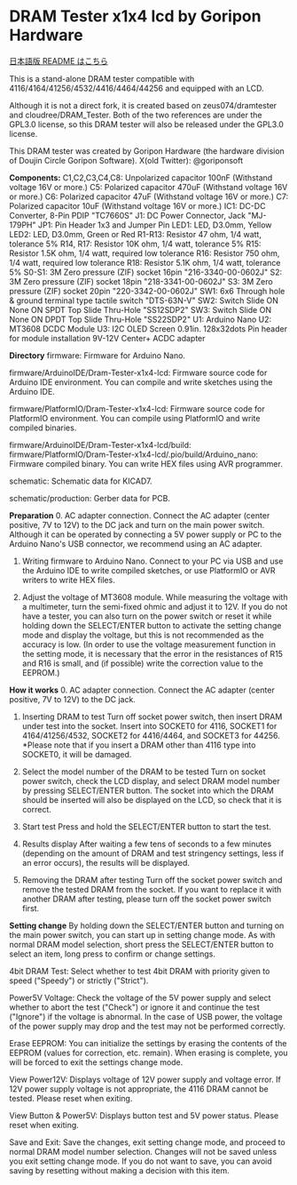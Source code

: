 # DRAM Tester x1x4 lcd by Goripon Hardware
[日本語版 README はこちら](https://github.com/goriponsoft/Dram-Tester-x1x4-lcd/blob/main/README-ja.md)

 This is a stand-alone DRAM tester compatible with 4116/4164/41256/4532/4416/4464/44256 and equipped with an LCD.

 Although it is not a direct fork, it is created based on zeus074/dramtester and cloudree/DRAM_Tester.
 Both of the two references are under the GPL3.0 license, so this DRAM tester will also be released under the GPL3.0 license.

 This DRAM tester was created by Goripon Hardware (the hardware division of Doujin Circle Goripon Software).
 X(old Twitter): @goriponsoft

**Components:**
C1,C2,C3,C4,C8: Unpolarized capacitor 100nF (Withstand voltage 16V or more.)
C5: Polarized capacitor 470uF (Withstand voltage 16V or more.)
C6: Polarized capacitor 47uF (Withstand voltage 16V or more.)
C7: Polarized capacitor 10uF (Withstand voltage 16V or more.)
IC1: DC-DC Converter, 8-Pin PDIP "TC7660S"
J1: DC Power Connector, Jack "MJ-179PH"
JP1: Pin Header 1x3 and Jumper Pin
LED1: LED, D3.0mm, Yellow
LED2: LED, D3.0mm, Green or Red
R1-R13: Resistor 47 ohm, 1/4 watt, tolerance 5%
R14, R17: Resistor 10K ohm, 1/4 watt, tolerance 5%
R15: Resistor 1.5K ohm, 1/4 watt, required low tolerance
R16: Resistor 750 ohm, 1/4 watt, required low tolerance
R18: Resistor 5.1K ohm, 1/4 watt, tolerance 5%
S0-S1: 3M Zero pressure (ZIF) socket 16pin "216-3340-00-0602J"
S2: 3M Zero pressure (ZIF) socket 18pin "218-3341-00-0602J"
S3: 3M Zero pressure (ZIF) socket 20pin "220-3342-00-0602J"
SW1: 6x6 Through hole & ground terminal type tactile switch "DTS-63N-V"
SW2: Switch Slide ON None ON SPDT Top Slide Thru-Hole "SS12SDP2"
SW3: Switch Slide ON None ON DPDT Top Slide Thru-Hole "SS22SDP2"
U1: Arduino Nano
U2: MT3608 DCDC Module
U3: I2C OLED Screen 0.91in. 128x32dots
Pin header for module installation
9V-12V Center+ ACDC adapter

**Directory**
firmware:
 Firmware for Arduino Nano.

firmware/ArduinoIDE/Dram-Tester-x1x4-lcd:
 Firmware source code for Arduino IDE environment.
 You can compile and write sketches using the Arduino IDE.

firmware/PlatformIO/Dram-Tester-x1x4-lcd:
 Firmware source code for PlatformIO environment.
 You can compile using PlatformIO and write compiled binaries.

firmware/ArduinoIDE/Dram-Tester-x1x4-lcd/build:
firmware/PlatformIO/Dram-Tester-x1x4-lcd/.pio/build/Arduino_nano:
 Firmware compiled binary.
 You can write HEX files using AVR programmer.

schematic:
 Schematic data for KICAD7.

schematic/production:
 Gerber data for PCB.

**Preparation**
0. AC adapter connection.
 Connect the AC adapter (center positive, 7V to 12V) to the DC jack and turn on the main power switch.
 Although it can be operated by connecting a 5V power supply or PC to the Arduino Nano's USB connector, we recommend using an AC adapter.

1. Writing firmware to Arduino Nano.
 Connect to your PC via USB and use the Arduino IDE to write compiled sketches, or use PlatformIO or AVR writers to write HEX files.

2. Adjust the voltage of MT3608 module.
 While measuring the voltage with a multimeter, turn the semi-fixed ohmic and adjust it to 12V.
 If you do not have a tester, you can also turn on the power switch or reset it while holding down the SELECT/ENTER button to activate the setting change mode and display the voltage, but this is not recommended as the accuracy is low.
 (In order to use the voltage measurement function in the setting mode, it is necessary that the error in the resistances of R15 and R16 is small, and (if possible) write the correction value to the EEPROM.)

**How it works**
0. AC adapter connection.
 Connect the AC adapter (center positive, 7V to 12V) to the DC jack.

1. Inserting DRAM to test
 Turn off socket power switch, then insert DRAM under test into the socket.
 Insert into SOCKET0 for 4116, SOCKET1 for 4164/41256/4532, SOCKET2 for 4416/4464, and SOCKET3 for 44256.
 *Please note that if you insert a DRAM other than 4116 type into SOCKET0, it will be damaged.

2. Select the model number of the DRAM to be tested
 Turn on socket power switch, check the LCD display, and select DRAM model number by pressing SELECT/ENTER button.
 The socket into which the DRAM should be inserted will also be displayed on the LCD, so check that it is correct.

3. Start test
 Press and hold the SELECT/ENTER button to start the test.

4. Results display
 After waiting a few tens of seconds to a few minutes (depending on the amount of DRAM and test stringency settings, less if an error occurs), the results will be displayed.

5. Removing the DRAM after testing
 Turn off the socket power switch and remove the tested DRAM from the socket.
 If you want to replace it with another DRAM after testing, please turn off the socket power switch first.

**Setting change**
 By holding down the SELECT/ENTER button and turning on the main power switch, you can start up in setting change mode.
 As with normal DRAM model selection, short press the SELECT/ENTER button to select an item, long press to confirm or change settings.

4bit DRAM Test:
 Select whether to test 4bit DRAM with priority given to speed ("Speedy") or strictly ("Strict").

Power5V Voltage:
 Check the voltage of the 5V power supply and select whether to abort the test ("Check") or ignore it and continue the test ("Ignore") if the voltage is abnormal.
 In the case of USB power, the voltage of the power supply may drop and the test may not be performed correctly.

Erase EEPROM:
 You can initialize the settings by erasing the contents of the EEPROM (values for correction, etc. remain).
 When erasing is complete, you will be forced to exit the settings change mode.

View Power12V:
 Displays voltage of 12V power supply and voltage error.
 If 12V power supply voltage is not appropriate, the 4116 DRAM cannot be tested.
 Please reset when exiting.

View Button & Power5V:
 Displays button test and 5V power status.
 Please reset when exiting.

Save and Exit:
 Save the changes, exit setting change mode, and proceed to normal DRAM model number selection.
 Changes will not be saved unless you exit setting change mode.
 If you do not want to save, you can avoid saving by resetting without making a decision with this item.
